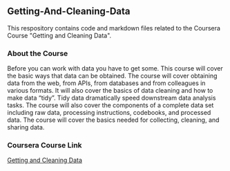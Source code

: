 ## Getting-And-Cleaning-Data
This respository contains code and markdown files related to the Coursera Course "Getting and Cleaning Data".

### About the Course
Before you can work with data you have to get some. This course will cover the basic ways that data can be obtained. The course will cover obtaining data from the web, from APIs, from databases and from colleagues in various formats. It will also cover the basics of data cleaning and how to make data “tidy”. Tidy data dramatically speed downstream data analysis tasks. The course will also cover the components of a complete data set including raw data, processing instructions, codebooks, and processed data. The course will cover the basics needed for collecting, cleaning, and sharing data.

### Coursera Course Link 
[Getting and Cleaning Data](https://www.coursera.org/course/getdata)